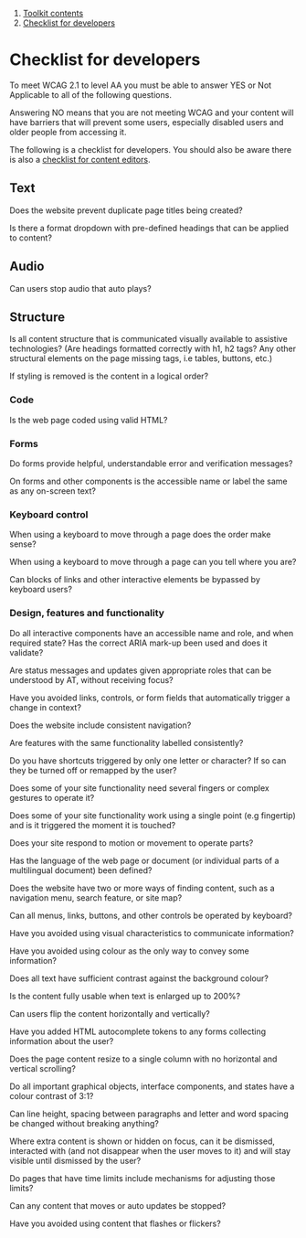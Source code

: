 1.  [Toolkit contents](contents)
2.  [Checklist for developers](#)

# Checklist for developers

To meet WCAG 2.1 to level AA you must be able to answer YES or Not Applicable to all of the following questions.

Answering NO means that you are not meeting WCAG and your content will have barriers that will prevent some users, especially disabled users and older people from accessing it.

The following is a checklist for developers. You should also be aware there is also a [checklist for content editors](checklist-for-content-editors "Checklist for content editors").

## Text

Does the website prevent duplicate page titles being created?

Is there a format dropdown with pre-defined headings that can be applied to content?

## Audio

Can users stop audio that auto plays?

## Structure

Is all content structure that is communicated visually available to assistive technologies? (Are headings formatted correctly with h1, h2 tags? Any other structural elements on the page missing tags, i.e tables, buttons, etc.)

If styling is removed is the content in a logical order?

### Code

Is the web page coded using valid HTML?

### Forms

Do forms provide helpful, understandable error and verification messages?

On forms and other components is the accessible name or label the same as any on-screen text?

### Keyboard control

When using a keyboard to move through a page does the order make sense?

When using a keyboard to move through a page can you tell where you are?

Can blocks of links and other interactive elements be bypassed by keyboard users?

### Design, features and functionality

Do all interactive components have an accessible name and role, and when required state? Has the correct ARIA mark-up been used and does it validate?

Are status messages and updates given appropriate roles that can be understood by AT, without receiving focus?

Have you avoided links, controls, or form fields that automatically trigger a change in context?

Does the website include consistent navigation?

Are features with the same functionality labelled consistently?

Do you have shortcuts triggered by only one letter or character? If so can they be turned off or remapped by the user?

Does some of your site functionality need several fingers or complex gestures to operate it?

Does some of your site functionality work using a single point (e.g fingertip) and is it triggered the moment it is touched?

Does your site respond to motion or movement to operate parts?

Has the language of the web page or document (or individual parts of a multilingual document) been defined?

Does the website have two or more ways of finding content, such as a navigation menu, search feature, or site map?

Can all menus, links, buttons, and other controls be operated by keyboard?

Have you avoided using visual characteristics to communicate information?

Have you avoided using colour as the only way to convey some information?

Does all text have sufficient contrast against the background colour?

Is the content fully usable when text is enlarged up to 200%?

Can users flip the content horizontally and vertically?

Have you added HTML autocomplete tokens to any forms collecting information about the user?

Does the page content resize to a single column with no horizontal and vertical scrolling?

Do all important graphical objects, interface components, and states have a colour contrast of 3:1?

Can line height, spacing between paragraphs and letter and word spacing be changed without breaking anything?

Where extra content is shown or hidden on focus, can it be dismissed, interacted with (and not disappear when the user moves to it) and will stay visible until dismissed by the user?

Do pages that have time limits include mechanisms for adjusting those limits?

Can any content that moves or auto updates be stopped?

Have you avoided using content that flashes or flickers?